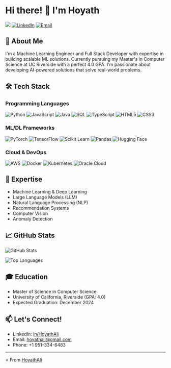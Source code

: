 # Hi there! 👋 I'm Hoyath

![](https://komarev.com/ghpvc/?username=HoyathAli&color=blue&style=flat)
[![LinkedIn](https://img.shields.io/badge/LinkedIn-Connect-blue?style=flat&logo=linkedin)](https://linkedin.com/in/HoyathAli)
[![Email](https://img.shields.io/badge/Email-Contact-red?style=flat&logo=gmail)](mailto:hoyathali@gmail.com)

## 🚀 About Me
I'm a Machine Learning Engineer and Full Stack Developer with expertise in building scalable ML solutions. Currently pursuing my Master's in Computer Science at UC Riverside with a perfect 4.0 GPA. I'm passionate about developing AI-powered solutions that solve real-world problems.

## 🛠️ Tech Stack

### Programming Languages
![Python](https://img.shields.io/badge/Python-3776AB?style=flat&logo=python&logoColor=white)
![JavaScript](https://img.shields.io/badge/JavaScript-F7DF1E?style=flat&logo=javascript&logoColor=black)
![Java](https://img.shields.io/badge/Java-ED8B00?style=flat&logo=openjdk&logoColor=white)
![SQL](https://img.shields.io/badge/SQL-4479A1?style=flat&logo=mysql&logoColor=white)
![TypeScript](https://img.shields.io/badge/TypeScript-007ACC?style=flat&logo=typescript&logoColor=white)
![HTML5](https://img.shields.io/badge/HTML5-E34F26?style=flat&logo=html5&logoColor=white)
![CSS3](https://img.shields.io/badge/CSS3-1572B6?style=flat&logo=css3&logoColor=white)

### ML/DL Frameworks
![PyTorch](https://img.shields.io/badge/PyTorch-EE4C2C?style=flat&logo=pytorch&logoColor=white)
![TensorFlow](https://img.shields.io/badge/TensorFlow-FF6F00?style=flat&logo=tensorflow&logoColor=white)
![Scikit Learn](https://img.shields.io/badge/Scikit_Learn-F7931E?style=flat&logo=scikit-learn&logoColor=white)
![Pandas](https://img.shields.io/badge/Pandas-150458?style=flat&logo=pandas&logoColor=white)
![Hugging Face](https://img.shields.io/badge/Hugging_Face-FFD21E?style=flat&logo=huggingface&logoColor=black)

### Cloud & DevOps
![AWS](https://img.shields.io/badge/AWS-232F3E?style=flat&logo=amazon-aws&logoColor=white)
![Docker](https://img.shields.io/badge/Docker-2496ED?style=flat&logo=docker&logoColor=white)
![Kubernetes](https://img.shields.io/badge/Kubernetes-326CE5?style=flat&logo=kubernetes&logoColor=white)
![Oracle Cloud](https://img.shields.io/badge/Oracle_Cloud-F80000?style=flat&logo=oracle&logoColor=white)

## 🎯 Expertise
- Machine Learning & Deep Learning
- Large Language Models (LLM)
- Natural Language Processing (NLP)
- Recommendation Systems
- Computer Vision
- Anomaly Detection

## 📈 GitHub Stats

![GitHub Stats](https://github-readme-stats.vercel.app/api?username=HoyathAli&show_icons=true&theme=radical)

![Top Languages](https://github-readme-stats.vercel.app/api/top-langs/?username=HoyathAli&layout=compact&theme=radical)

## 🎓 Education
- Master of Science in Computer Science
- University of California, Riverside (GPA: 4.0)
- Expected Graduation: December 2024

## 📫 Let's Connect!
- LinkedIn: [in/HoyathAli](https://linkedin.com/in/HoyathAli)
- Email: hoyathali@gmail.com
- Phone: +1 951-334-6483

---
⭐️ From [HoyathAli](https://github.com/HoyathAli)

